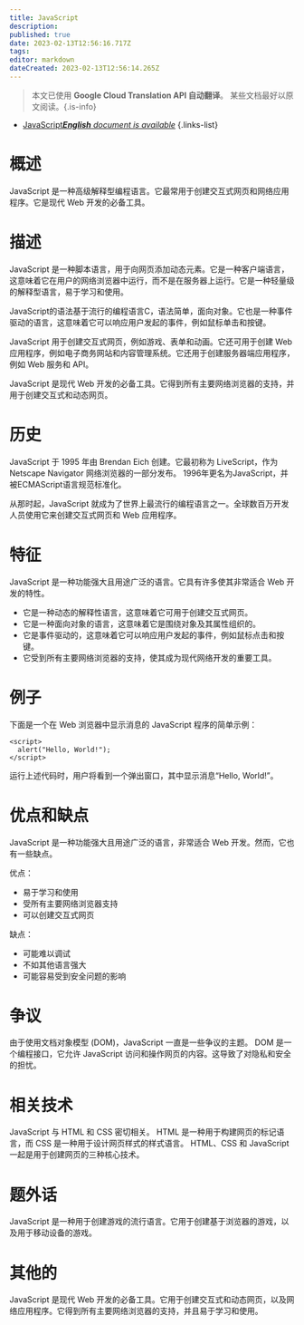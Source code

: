 ```yaml
---
title: JavaScript
description: 
published: true
date: 2023-02-13T12:56:16.717Z
tags: 
editor: markdown
dateCreated: 2023-02-13T12:56:14.265Z
---
```


> 本文已使用 **Google Cloud Translation API 自动翻译**。
某些文档最好以原文阅读。{.is-info}



- [JavaScript***English** document is available*](/en/Knowledge-base/Dictionary/javascript)
{.links-list}


# 概述
JavaScript 是一种高级解释型编程语言。它最常用于创建交互式网页和网络应用程序。它是现代 Web 开发的必备工具。

# 描述
JavaScript 是一种脚本语言，用于向网页添加动态元素。它是一种客户端语言，这意味着它在用户的网络浏览器中运行，而不是在服务器上运行。它是一种轻量级的解释型语言，易于学习和使用。

JavaScript的语法基于流行的编程语言C，语法简单，面向对象。它也是一种事件驱动的语言，这意味着它可以响应用户发起的事件，例如鼠标单击和按键。

JavaScript 用于创建交互式网页，例如游戏、表单和动画。它还可用于创建 Web 应用程序，例如电子商务网站和内容管理系统。它还用于创建服务器端应用程序，例如 Web 服务和 API。

JavaScript 是现代 Web 开发的必备工具。它得到所有主要网络浏览器的支持，并用于创建交互式和动态网页。

# 历史
JavaScript 于 1995 年由 Brendan Eich 创建。它最初称为 LiveScript，作为 Netscape Navigator 网络浏览器的一部分发布。 1996年更名为JavaScript，并被ECMAScript语言规范标准化。

从那时起，JavaScript 就成为了世界上最流行的编程语言之一。全球数百万开发人员使用它来创建交互式网页和 Web 应用程序。

# 特征
JavaScript 是一种功能强大且用途广泛的语言。它具有许多使其非常适合 Web 开发的特性。

- 它是一种动态的解释性语言，这意味着它可用于创建交互式网页。
- 它是一种面向对象的语言，这意味着它是围绕对象及其属性组织的。
- 它是事件驱动的，这意味着它可以响应用户发起的事件，例如鼠标点击和按键。
- 它受到所有主要网络浏览器的支持，使其成为现代网络开发的重要工具。

# 例子
下面是一个在 Web 浏览器中显示消息的 JavaScript 程序的简单示例：

```
<script>
  alert("Hello, World!");
</script>
```

运行上述代码时，用户将看到一个弹出窗口，其中显示消息“Hello, World!”。

# 优点和缺点
JavaScript 是一种功能强大且用途广泛的语言，非常适合 Web 开发。然而，它也有一些缺点。

优点：
- 易于学习和使用
- 受所有主要网络浏览器支持
- 可以创建交互式网页

缺点：
- 可能难以调试
- 不如其他语言强大
- 可能容易受到安全问题的影响

# 争议
由于使用文档对象模型 (DOM)，JavaScript 一直是一些争议的主题。 DOM 是一个编程接口，它允许 JavaScript 访问和操作网页的内容。这导致了对隐私和安全的担忧。

# 相关技术
JavaScript 与 HTML 和 CSS 密切相关。 HTML 是一种用于构建网页的标记语言，而 CSS 是一种用于设计网页样式的样式语言。 HTML、CSS 和 JavaScript 一起是用于创建网页的三种核心技术。

# 题外话
JavaScript 是一种用于创建游戏的流行语言。它用于创建基于浏览器的游戏，以及用于移动设备的游戏。

# 其他的
JavaScript 是现代 Web 开发的必备工具。它用于创建交互式和动态网页，以及网络应用程序。它得到所有主要网络浏览器的支持，并且易于学习和使用。